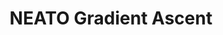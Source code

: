 ---
layout: project
title: NEATO Gradient Ascent
visible_date: May 2021
image: gradient_ascent.png
---